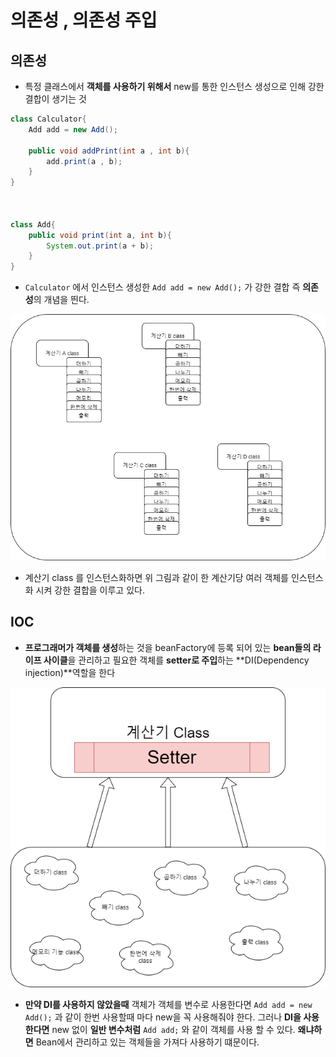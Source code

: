 # 의존성 , 의존성 주입

## 의존성

- 특정 클래스에서 **객체를 사용하기 위해서** new를 통한 인스턴스 생성으로 인해 강한 결합이 생기는 것

```java
class Calculator{
    Add add = new Add();
    
    public void addPrint(int a , int b){
        add.print(a , b);
    }
}



class Add{
    public void print(int a, int b){
        System.out.print(a + b);
    }
}
```

- `Calculator` 에서 인스턴스 생성한 `Add add = new Add();` 가 강한 결합 즉 **의존성**의 개념을 띈다.

![](Dependence.jpg)

- 계산기 class 를 인스턴스화하면 위 그림과 같이 한 계산기당 여러 객체를 인스턴스화 시켜 강한 결합을 이루고 있다.

## IOC

- **프로그래머가 객체를 생성**하는 것을 beanFactory에 등록 되어 있는 **bean들의 라이프 사이클**을 관리하고 필요한 객체를 **setter로 주입**하는 **DI(Dependency injection)**역할을 한다

![](IOC.png)

- **만약 DI를 사용하지 않았을때** 객체가 객체를 변수로 사용한다면 `Add add = new Add();` 과 같이 한번 사용할때 마다 new을 꼭 사용해줘야 한다. 그러나 **DI을 사용한다면** new 없이 **일반 변수처럼** `Add add;` 와 같이 객체를 사용 할 수 있다. **왜냐하면** Bean에서 관리하고 있는 객체들을 가져다 사용하기 떄문이다.

